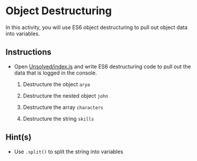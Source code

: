 # Object Destructuring

In this activity, you will use ES6 object destructuring to pull out object data into variables.

## Instructions

* Open [Unsolved/index.js](Unsolved/index.js) and write ES6 destructuring code to pull out the data that is logged in the console.

  1. Destructure the object `arya`

  2. Destructure the nested object `john`

  3. Destructure the array `characters`

  4. Destructure the string `skills`

## Hint(s)

* Use `.split()` to split the string into variables